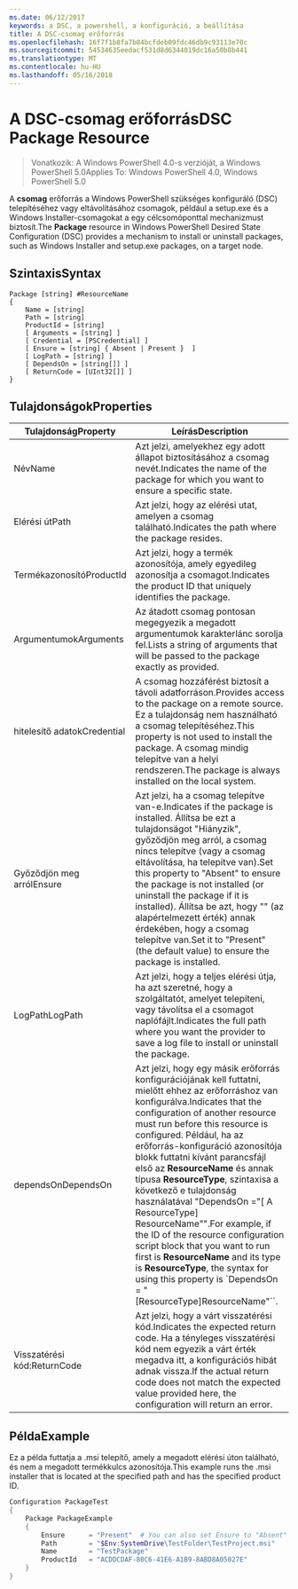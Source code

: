 ```yaml
---
ms.date: 06/12/2017
keywords: a DSC, a powershell, a konfiguráció, a beállítása
title: A DSC-csomag erőforrás
ms.openlocfilehash: 16f7f1b8fa7b84bcfdeb09fdc46db9c93113e70c
ms.sourcegitcommit: 54534635eedacf531d8d6344019dc16a50b8b441
ms.translationtype: MT
ms.contentlocale: hu-HU
ms.lasthandoff: 05/16/2018
---
```

# <a name="dsc-package-resource"></a><span data-ttu-id="a3e67-103">A DSC-csomag erőforrás</span><span class="sxs-lookup"><span data-stu-id="a3e67-103">DSC Package Resource</span></span>

> <span data-ttu-id="a3e67-104">Vonatkozik: A Windows PowerShell 4.0-s verzióját, a Windows PowerShell 5.0</span><span class="sxs-lookup"><span data-stu-id="a3e67-104">Applies To: Windows PowerShell 4.0, Windows PowerShell 5.0</span></span>

<span data-ttu-id="a3e67-105">A **csomag** erőforrás a Windows PowerShell szükséges konfiguráló (DSC) telepítéséhez vagy eltávolításához csomagok, például a setup.exe és a Windows Installer-csomagokat a egy célcsomóponttal mechanizmust biztosít.</span><span class="sxs-lookup"><span data-stu-id="a3e67-105">The **Package** resource in Windows PowerShell Desired State Configuration (DSC) provides a mechanism to install or uninstall packages, such as Windows Installer and setup.exe packages, on a target node.</span></span>

## <a name="syntax"></a><span data-ttu-id="a3e67-106">Szintaxis</span><span class="sxs-lookup"><span data-stu-id="a3e67-106">Syntax</span></span>

```
Package [string] #ResourceName
{
    Name = [string]
    Path = [string]
    ProductId = [string]
    [ Arguments = [string] ]
    [ Credential = [PSCredential] ]
    [ Ensure = [string] { Absent | Present }  ]
    [ LogPath = [string] ]
    [ DependsOn = [string[]] ]
    [ ReturnCode = [UInt32[]] ]
}
```

## <a name="properties"></a><span data-ttu-id="a3e67-107">Tulajdonságok</span><span class="sxs-lookup"><span data-stu-id="a3e67-107">Properties</span></span>
|  <span data-ttu-id="a3e67-108">Tulajdonság</span><span class="sxs-lookup"><span data-stu-id="a3e67-108">Property</span></span>  |  <span data-ttu-id="a3e67-109">Leírás</span><span class="sxs-lookup"><span data-stu-id="a3e67-109">Description</span></span>   |
|---|---|
| <span data-ttu-id="a3e67-110">Név</span><span class="sxs-lookup"><span data-stu-id="a3e67-110">Name</span></span>| <span data-ttu-id="a3e67-111">Azt jelzi, amelyekhez egy adott állapot biztosításához a csomag nevét.</span><span class="sxs-lookup"><span data-stu-id="a3e67-111">Indicates the name of the package for which you want to ensure a specific state.</span></span>|
| <span data-ttu-id="a3e67-112">Elérési út</span><span class="sxs-lookup"><span data-stu-id="a3e67-112">Path</span></span>| <span data-ttu-id="a3e67-113">Azt jelzi, hogy az elérési utat, amelyen a csomag található.</span><span class="sxs-lookup"><span data-stu-id="a3e67-113">Indicates the path where the package resides.</span></span>|
| <span data-ttu-id="a3e67-114">Termékazonosító</span><span class="sxs-lookup"><span data-stu-id="a3e67-114">ProductId</span></span>| <span data-ttu-id="a3e67-115">Azt jelzi, hogy a termék azonosítója, amely egyedileg azonosítja a csomagot.</span><span class="sxs-lookup"><span data-stu-id="a3e67-115">Indicates the product ID that uniquely identifies the package.</span></span>|
| <span data-ttu-id="a3e67-116">Argumentumok</span><span class="sxs-lookup"><span data-stu-id="a3e67-116">Arguments</span></span>| <span data-ttu-id="a3e67-117">Az átadott csomag pontosan megegyezik a megadott argumentumok karakterlánc sorolja fel.</span><span class="sxs-lookup"><span data-stu-id="a3e67-117">Lists a string of arguments that will be passed to the package exactly as provided.</span></span>|
| <span data-ttu-id="a3e67-118">hitelesítő adatok</span><span class="sxs-lookup"><span data-stu-id="a3e67-118">Credential</span></span>| <span data-ttu-id="a3e67-119">A csomag hozzáférést biztosít a távoli adatforráson.</span><span class="sxs-lookup"><span data-stu-id="a3e67-119">Provides access to the package on a remote source.</span></span> <span data-ttu-id="a3e67-120">Ez a tulajdonság nem használható a csomag telepítéséhez.</span><span class="sxs-lookup"><span data-stu-id="a3e67-120">This property is not used to install the package.</span></span> <span data-ttu-id="a3e67-121">A csomag mindig telepítve van a helyi rendszeren.</span><span class="sxs-lookup"><span data-stu-id="a3e67-121">The package is always installed on the local system.</span></span>|
| <span data-ttu-id="a3e67-122">Győződjön meg arról</span><span class="sxs-lookup"><span data-stu-id="a3e67-122">Ensure</span></span>| <span data-ttu-id="a3e67-123">Azt jelzi, ha a csomag telepítve van-e.</span><span class="sxs-lookup"><span data-stu-id="a3e67-123">Indicates if the package is installed.</span></span> <span data-ttu-id="a3e67-124">Állítsa be ezt a tulajdonságot "Hiányzik", győződjön meg arról, a csomag nincs telepítve (vagy a csomag eltávolítása, ha telepítve van).</span><span class="sxs-lookup"><span data-stu-id="a3e67-124">Set this property to "Absent" to ensure the package is not installed (or uninstall the package if it is installed).</span></span> <span data-ttu-id="a3e67-125">Állítsa be azt, hogy "" (az alapértelmezett érték) annak érdekében, hogy a csomag telepítve van.</span><span class="sxs-lookup"><span data-stu-id="a3e67-125">Set it to "Present" (the default value) to ensure the package is installed.</span></span>|
| <span data-ttu-id="a3e67-126">LogPath</span><span class="sxs-lookup"><span data-stu-id="a3e67-126">LogPath</span></span>| <span data-ttu-id="a3e67-127">Azt jelzi, hogy a teljes elérési útja, ha azt szeretné, hogy a szolgáltatót, amelyet telepíteni, vagy távolítsa el a csomagot naplófájlt.</span><span class="sxs-lookup"><span data-stu-id="a3e67-127">Indicates the full path where you want the provider to save a log file to install or uninstall the package.</span></span>|
| <span data-ttu-id="a3e67-128">dependsOn</span><span class="sxs-lookup"><span data-stu-id="a3e67-128">DependsOn</span></span> | <span data-ttu-id="a3e67-129">Azt jelzi, hogy egy másik erőforrás konfigurációjának kell futtatni, mielőtt ehhez az erőforráshoz van konfigurálva.</span><span class="sxs-lookup"><span data-stu-id="a3e67-129">Indicates that the configuration of another resource must run before this resource is configured.</span></span> <span data-ttu-id="a3e67-130">Például, ha az erőforrás-konfiguráció azonosítója blokk futtatni kívánt parancsfájl első az **ResourceName** és annak típusa **ResourceType**, szintaxisa a következő e tulajdonság használatával "DependsOn ="[ A ResourceType] ResourceName"".</span><span class="sxs-lookup"><span data-stu-id="a3e67-130">For example, if the ID of the resource configuration script block that you want to run first is **ResourceName** and its type is **ResourceType**, the syntax for using this property is \`DependsOn = "[ResourceType]ResourceName"\`\`.</span></span>|
| <span data-ttu-id="a3e67-131">Visszatérési kód:</span><span class="sxs-lookup"><span data-stu-id="a3e67-131">ReturnCode</span></span>| <span data-ttu-id="a3e67-132">Azt jelzi, hogy a várt visszatérési kód.</span><span class="sxs-lookup"><span data-stu-id="a3e67-132">Indicates the expected return code.</span></span> <span data-ttu-id="a3e67-133">Ha a tényleges visszatérési kód nem egyezik a várt érték megadva itt, a konfigurációs hibát adnak vissza.</span><span class="sxs-lookup"><span data-stu-id="a3e67-133">If the actual return code does not match the expected value provided here, the configuration will return an error.</span></span>|

## <a name="example"></a><span data-ttu-id="a3e67-134">Példa</span><span class="sxs-lookup"><span data-stu-id="a3e67-134">Example</span></span>

<span data-ttu-id="a3e67-135">Ez a példa futtatja a .msi telepítő, amely a megadott elérési úton található, és nem a megadott termékkulcs azonosítója.</span><span class="sxs-lookup"><span data-stu-id="a3e67-135">This example runs the .msi installer that is located at the specified path and has the specified product ID.</span></span>

```powershell
Configuration PackageTest
{
    Package PackageExample
    {
        Ensure      = "Present"  # You can also set Ensure to "Absent"
        Path        = "$Env:SystemDrive\TestFolder\TestProject.msi"
        Name        = "TestPackage"
        ProductId   = "ACDDCDAF-80C6-41E6-A1B9-8ABD8A05027E"
    }
}
```